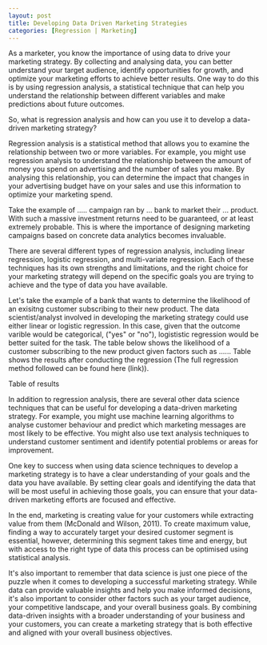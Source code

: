 ```yaml
---
layout: post
title: Developing Data Driven Marketing Strategies 
categories: [Regression | Marketing]
---
```


As a marketer, you know the importance of using data to drive your marketing strategy. By collecting and analysing data, you can better understand your target audience, identify opportunities for growth, and optimize your marketing efforts to achieve better results. One way to do this is by using regression analysis, a statistical technique that can help you understand the relationship between different variables and make predictions about future outcomes.

So, what is regression analysis and how can you use it to develop a data-driven marketing strategy?

Regression analysis is a statistical method that allows you to examine the relationship between two or more variables. For example, you might use regression analysis to understand the relationship between the amount of money you spend on advertising and the number of sales you make. By analysing this relationship, you can determine the impact that changes in your advertising budget have on your sales and use this information to optimize your marketing spend.

Take the example of ..... campaign ran by ... bank to market their ... product. With such a massive investment returns need to be guaranteed, or at least extremely probable. This is where the importance of designing marketing campaigns based on concrete data analytics becomes invaluable. 

There are several different types of regression analysis, including linear regression, logistic regression, and multi-variate regression. Each of these techniques has its own strengths and limitations, and the right choice for your marketing strategy will depend on the specific goals you are trying to achieve and the type of data you have available.

Let's take the example of a bank that wants to determine the likelihood of an exisitng customer subscribing to their new product. The data scientist/analyst involved in developing the marketing strategy could use either linear or logistic regression. In this case, given that the outcome varible would be categorical, ("yes" or "no"), logististic regression would be better suited for the task. The table below shows the likelihood of a customer subscribing to the new product given factors such as ...... Table shows the results after conducting the regression (The full regression method followed can be found here (link)).


Table of results


In addition to regression analysis, there are several other data science techniques that can be useful for developing a data-driven marketing strategy. For example, you might use machine learning algorithms to analyse customer behaviour and predict which marketing messages are most likely to be effective. You might also use text analysis techniques to understand customer sentiment and identify potential problems or areas for improvement.

One key to success when using data science techniques to develop a marketing strategy is to have a clear understanding of your goals and the data you have available. By setting clear goals and identifying the data that will be most useful in achieving those goals, you can ensure that your data-driven marketing efforts are focused and effective.

In the end, marketing is creating value for your customers while extracting value from them (McDonald and Wilson, 2011). To create maximum value, finding a way to accurately target your desired customer segment is essential, however, determining this segment takes time and energy, but with access to the right type of data this process can be optimised using statistical analysis. 

It's also important to remember that data science is just one piece of the puzzle when it comes to developing a successful marketing strategy. While data can provide valuable insights and help you make informed decisions, it's also important to consider other factors such as your target audience, your competitive landscape, and your overall business goals. By combining data-driven insights with a broader understanding of your business and your customers, you can create a marketing strategy that is both effective and aligned with your overall business objectives.



























